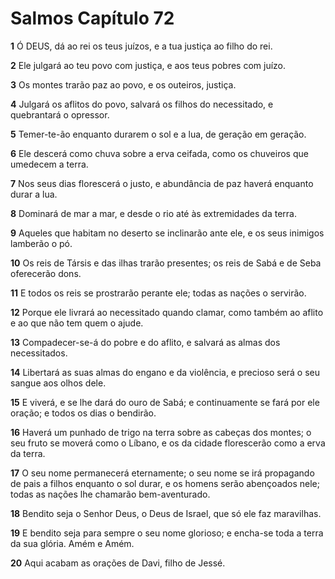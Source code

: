 # Salmos Capítulo 72

**1** 	Ó DEUS, dá ao rei os teus juízos, e a tua justiça ao filho do rei.

**2** 	Ele julgará ao teu povo com justiça, e aos teus pobres com juízo.

**3** 	Os montes trarão paz ao povo, e os outeiros, justiça.

**4** 	Julgará os aflitos do povo, salvará os filhos do necessitado, e quebrantará o opressor.

**5** 	Temer-te-ão enquanto durarem o sol e a lua, de geração em geração.

**6** 	Ele descerá como chuva sobre a erva ceifada, como os chuveiros que umedecem a terra.

**7** 	Nos seus dias florescerá o justo, e abundância de paz haverá enquanto durar a lua.

**8** 	Dominará de mar a mar, e desde o rio até às extremidades da terra.

**9** 	Aqueles que habitam no deserto se inclinarão ante ele, e os seus inimigos lamberão o pó.

**10** 	Os reis de Társis e das ilhas trarão presentes; os reis de Sabá e de Seba oferecerão dons.

**11** 	E todos os reis se prostrarão perante ele; todas as nações o servirão.

**12** 	Porque ele livrará ao necessitado quando clamar, como também ao aflito e ao que não tem quem o ajude.

**13** 	Compadecer-se-á do pobre e do aflito, e salvará as almas dos necessitados.

**14** 	Libertará as suas almas do engano e da violência, e precioso será o seu sangue aos olhos dele.

**15** 	E viverá, e se lhe dará do ouro de Sabá; e continuamente se fará por ele oração; e todos os dias o bendirão.

**16** 	Haverá um punhado de trigo na terra sobre as cabeças dos montes; o seu fruto se moverá como o Líbano, e os da cidade florescerão como a erva da terra.

**17** 	O seu nome permanecerá eternamente; o seu nome se irá propagando de pais a filhos enquanto o sol durar, e os homens serão abençoados nele; todas as nações lhe chamarão bem-aventurado.

**18** 	Bendito seja o Senhor Deus, o Deus de Israel, que só ele faz maravilhas.

**19** 	E bendito seja para sempre o seu nome glorioso; e encha-se toda a terra da sua glória. Amém e Amém.

**20** 	Aqui acabam as orações de Davi, filho de Jessé.

